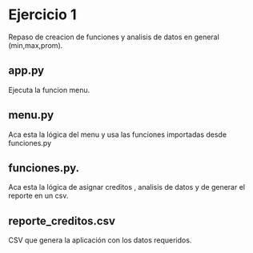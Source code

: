 # Ejercicio 1
Repaso de creacion de funciones y analisis de datos en general (min,max,prom).
## app.py
Ejecuta la funcion menu.

## menu.py
Aca esta la lógica del menu y usa las funciones importadas desde funciones.py

## funciones.py.
Aca esta la lógica de asignar creditos , analisis de datos y de generar el reporte en un csv.

## reporte_creditos.csv
CSV que genera la aplicación con los datos requeridos.